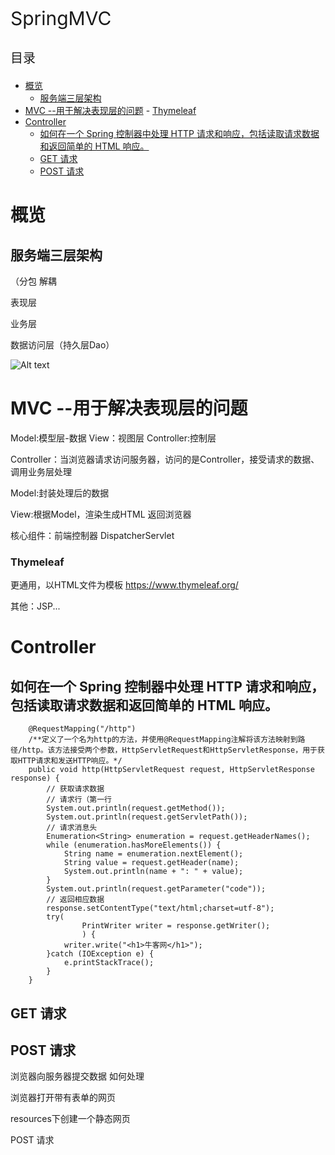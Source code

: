 <p style="font-size:30px;">SpringMVC</p>
<p style="font-size:20px;">目录</p>
<!-- TOC -->

- [概览](#概览)
    - [服务端三层架构](#服务端三层架构)
- [MVC --用于解决表现层的问题](#mvc---用于解决表现层的问题)
        - [Thymeleaf](#thymeleaf)
- [Controller](#controller)
    - [如何在一个 Spring 控制器中处理 HTTP 请求和响应，包括读取请求数据和返回简单的 HTML 响应。](#如何在一个-spring-控制器中处理-http-请求和响应包括读取请求数据和返回简单的-html-响应)
    - [GET  请求](#get--请求)
    - [POST 请求](#post-请求)

<!-- /TOC -->

# 概览
## 服务端三层架构
（分包  解耦

表现层 

业务层 

数据访问层（持久层Dao）

![Alt text](%7BE5F93F10-388F-438a-8E35-31B31152E8DA%7D.png)


# MVC --用于解决表现层的问题

Model:模型层-数据
View：视图层
Controller:控制层

Controller：当浏览器请求访问服务器，访问的是Controller，接受请求的数据、调用业务层处理

Model:封装处理后的数据

View:根据Model，渲染生成HTML 返回浏览器


核心组件：前端控制器 DispatcherServlet


### Thymeleaf
更通用，以HTML文件为模板
https://www.thymeleaf.org/

其他：JSP...



# Controller
## 如何在一个 Spring 控制器中处理 HTTP 请求和响应，包括读取请求数据和返回简单的 HTML 响应。

```
    @RequestMapping("/http")
    /**定义了一个名为http的方法，并使用@RequestMapping注解将该方法映射到路径/http。该方法接受两个参数，HttpServletRequest和HttpServletResponse，用于获取HTTP请求和发送HTTP响应。*/
    public void http(HttpServletRequest request, HttpServletResponse response) {
        // 获取请求数据
        // 请求行（第一行
        System.out.println(request.getMethod());
        System.out.println(request.getServletPath());
        // 请求消息头
        Enumeration<String> enumeration = request.getHeaderNames();
        while (enumeration.hasMoreElements()) {
            String name = enumeration.nextElement();
            String value = request.getHeader(name);
            System.out.println(name + ": " + value);
        }
        System.out.println(request.getParameter("code"));
        // 返回相应数据
        response.setContentType("text/html;charset=utf-8");
        try(
                PrintWriter writer = response.getWriter();
                ) {
            writer.write("<h1>牛客网</h1>");
        }catch (IOException e) {
            e.printStackTrace();
        }
    }
```
##  GET  请求

##  POST 请求


浏览器向服务器提交数据   如何处理

浏览器打开带有表单的网页

resources下创建一个静态网页

POST 请求